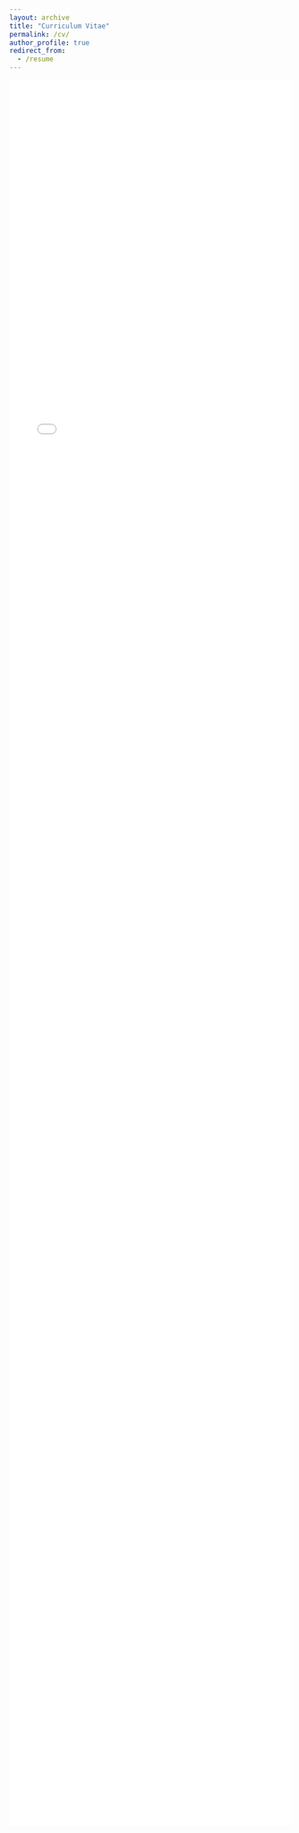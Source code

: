 ```yaml
---
layout: archive
title: "Curriculum Vitae"
permalink: /cv/
author_profile: true
redirect_from:
  - /resume
---
```


<iframe src="/files/pdf/Linton_Resume.pdf" width="100%" height="80%" frameborder="no" border="0" marginwidth="0" marginheight="0"></iframe>
